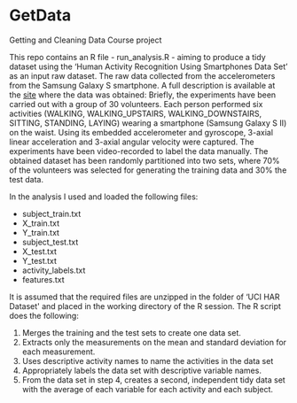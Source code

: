 GetData
=======

Getting and Cleaning Data Course project

This repo contains an R file - run_analysis.R - aiming to produce a tidy dataset using the ‘Human Activity Recognition Using Smartphones Data Set’ as an input raw dataset. The raw data collected from the accelerometers from the Samsung Galaxy S smartphone. A full description is available at the [site](http://archive.ics.uci.edu/ml/datasets/Human+Activity+Recognition+Using+Smartphones) where the data was obtained:
Briefly, the experiments have been carried out with a group of 30 volunteers. Each person performed six activities (WALKING, WALKING_UPSTAIRS, WALKING_DOWNSTAIRS, SITTING, STANDING, LAYING) wearing a smartphone (Samsung Galaxy S II) on the waist. Using its embedded accelerometer and gyroscope, 3-axial linear acceleration and 3-axial angular velocity were captured. The experiments have been video-recorded to label the data manually. The obtained dataset has been randomly partitioned into two sets, where 70% of the volunteers was selected for generating the training data and 30% the test data.

In the analysis I used and loaded the following files: 
* subject_train.txt
* X_train.txt
* Y_train.txt
* subject_test.txt
* X_test.txt
* Y_test.txt
* activity_labels.txt
* features.txt

It is assumed that the required files are unzipped in the folder of ‘UCI HAR Dataset' and placed in the working directory of the R session.
The R script does the following:
 1. Merges the training and the test sets to create one data set.
 2. Extracts only the measurements on the mean and standard deviation for each measurement. 
 3. Uses descriptive activity names to name the activities in the data set
 4. Appropriately labels the data set with descriptive variable names. 
 5. From the data set in step 4, creates a second, independent tidy data set with the average of each variable for each activity and each subject.
